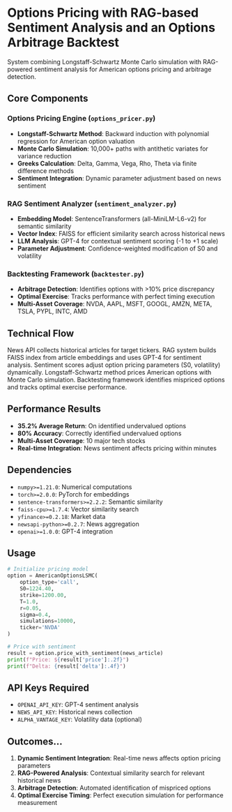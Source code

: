 # Options Pricing with RAG-based Sentiment Analysis and an Options Arbitrage Backtest

System combining Longstaff-Schwartz Monte Carlo simulation with RAG-powered sentiment analysis for American options pricing and arbitrage detection.

## Core Components

### Options Pricing Engine (`options_pricer.py`)
- **Longstaff-Schwartz Method**: Backward induction with polynomial regression for American option valuation
- **Monte Carlo Simulation**: 10,000+ paths with antithetic variates for variance reduction
- **Greeks Calculation**: Delta, Gamma, Vega, Rho, Theta via finite difference methods
- **Sentiment Integration**: Dynamic parameter adjustment based on news sentiment

### RAG Sentiment Analyzer (`sentiment_analyzer.py`)
- **Embedding Model**: SentenceTransformers (all-MiniLM-L6-v2) for semantic similarity
- **Vector Index**: FAISS for efficient similarity search across historical news
- **LLM Analysis**: GPT-4 for contextual sentiment scoring (-1 to +1 scale)
- **Parameter Adjustment**: Confidence-weighted modification of S0 and volatility

### Backtesting Framework (`backtester.py`)
- **Arbitrage Detection**: Identifies options with >10% price discrepancy
- **Optimal Exercise**: Tracks performance with perfect timing execution
- **Multi-Asset Coverage**: NVDA, AAPL, MSFT, GOOGL, AMZN, META, TSLA, PYPL, INTC, AMD

## Technical Flow

News API collects historical articles for target tickers. RAG system builds FAISS index from article embeddings and uses GPT-4 for sentiment analysis. Sentiment scores adjust option pricing parameters (S0, volatility) dynamically. Longstaff-Schwartz method prices American options with Monte Carlo simulation. Backtesting framework identifies mispriced options and tracks optimal exercise performance.

## Performance Results

- **35.2% Average Return**: On identified undervalued options
- **80% Accuracy**: Correctly identified undervalued options
- **Multi-Asset Coverage**: 10 major tech stocks
- **Real-time Integration**: News sentiment affects pricing within minutes

## Dependencies

- `numpy>=1.21.0`: Numerical computations
- `torch>=2.0.0`: PyTorch for embeddings
- `sentence-transformers>=2.2.2`: Semantic similarity
- `faiss-cpu>=1.7.4`: Vector similarity search
- `yfinance>=0.2.18`: Market data
- `newsapi-python>=0.2.7`: News aggregation
- `openai>=1.0.0`: GPT-4 integration

## Usage

```python
# Initialize pricing model
option = AmericanOptionsLSMC(
    option_type='call',
    S0=1224.40,
    strike=1200.00,
    T=1.0,
    r=0.05,
    sigma=0.4,
    simulations=10000,
    ticker='NVDA'
)

# Price with sentiment
result = option.price_with_sentiment(news_article)
print(f"Price: ${result['price']:.2f}")
print(f"Delta: {result['delta']:.4f}")
```

## API Keys Required

- `OPENAI_API_KEY`: GPT-4 sentiment analysis
- `NEWS_API_KEY`: Historical news collection
- `ALPHA_VANTAGE_KEY`: Volatility data (optional)

## Outcomes...

1. **Dynamic Sentiment Integration**: Real-time news affects option pricing parameters
2. **RAG-Powered Analysis**: Contextual similarity search for relevant historical news
3. **Arbitrage Detection**: Automated identification of mispriced options
4. **Optimal Exercise Timing**: Perfect execution simulation for performance measurement
